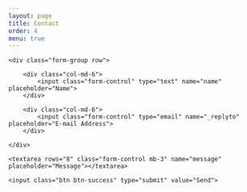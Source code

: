 ```yaml
---
layout: page
title: Contact
order: 4
menu: true
---
```


<form action="https://formspree.io/{{site.email}}" method="POST">
    
    <div class="form-group row">

        <div class="col-md-6">
            <input class="form-control" type="text" name="name" placeholder="Name">
        </div>

        <div class="col-md-6">
            <input class="form-control" type="email" name="_replyto" placeholder="E-mail Address">
        </div>

    </div>

    <textarea rows="8" class="form-control mb-3" name="message" placeholder="Message"></textarea>
    
    <input class="btn btn-success" type="submit" value="Send">

</form>